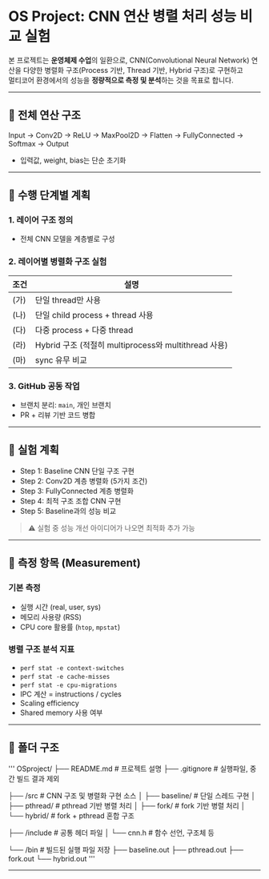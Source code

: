 # OS Project: CNN 연산 병렬 처리 성능 비교 실험

본 프로젝트는 **운영체제 수업**의 일환으로, CNN(Convolutional Neural Network) 연산을 다양한 병렬화 구조(Process 기반, Thread 기반, Hybrid 구조)로 구현하고  
멀티코어 환경에서의 성능을 **정량적으로 측정 및 분석**하는 것을 목표로 합니다.

---

## 📌 전체 연산 구조
Input → Conv2D → ReLU → MaxPool2D → Flatten → FullyConnected → Softmax → Output

- 입력값, weight, bias는 단순 초기화

---

## 📅 수행 단계별 계획

### 1. 레이어 구조 정의
- 전체 CNN 모델을 계층별로 구성

### 2. 레이어별 병렬화 구조 실험
| 조건 | 설명 |
|------|------|
| (가) | 단일 thread만 사용 |
| (나) | 단일 child process + thread 사용 |
| (다) | 다중 process + 다중 thread |
| (라) | Hybrid 구조 (적절히 multiprocess와 multithread 사용) |
| (마) | sync 유무 비교 |

### 3. GitHub 공동 작업
- 브랜치 분리: `main`, 개인 브랜치
- PR + 리뷰 기반 코드 병합

---

## 🧪 실험 계획

- Step 1: Baseline CNN 단일 구조 구현
- Step 2: Conv2D 계층 병렬화 (5가지 조건)
- Step 3: FullyConnected 계층 병렬화
- Step 4: 최적 구조 조합 CNN 구현
- Step 5: Baseline과의 성능 비교

> ⚠️ 실험 중 성능 개선 아이디어가 나오면 최적화 추가 가능

---

## 📏 측정 항목 (Measurement)

### 기본 측정
- 실행 시간 (real, user, sys)
- 메모리 사용량 (RSS)
- CPU core 활용률 (`htop`, `mpstat`)

### 병렬 구조 분석 지표
- `perf stat -e context-switches`
- `perf stat -e cache-misses`
- `perf stat -e cpu-migrations`
- IPC 계산 = instructions / cycles
- Scaling efficiency
- Shared memory 사용 여부

---

## 📁 폴더 구조 
'''
OSproject/
├── README.md           # 프로젝트 설명
├── .gitignore          # 실행파일, 중간 빌드 결과 제외

├── /src                # CNN 구조 및 병렬화 구현 소스
│   ├── baseline/       # 단일 스레드 구현
│   ├── pthread/        # pthread 기반 병렬 처리
│   ├── fork/           # fork 기반 병렬 처리
│   └── hybrid/         # fork + pthread 혼합 구조

├── /include            # 공통 헤더 파일
│   └── cnn.h           # 함수 선언, 구조체 등

└── /bin                # 빌드된 실행 파일 저장
    ├── baseline.out
    ├── pthread.out
    ├── fork.out
    └── hybrid.out
'''

---

